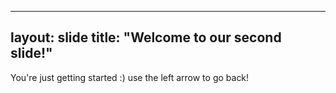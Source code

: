 ---
layout: slide
title: "Welcome to our second slide!"
--
You're just getting started :)
use the left arrow to go back!
